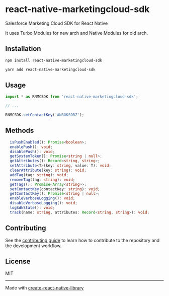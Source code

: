 # react-native-marketingcloud-sdk

Salesforce Marketing Cloud SDK for React Native

It uses Turbo Modules for new arch and Native Modules for old arch.

## Installation

```sh
npm install react-native-marketingcloud-sdk
```

```sh
yarn add react-native-marketingcloud-sdk
```

## Usage

```js
import * as RNMCSDK from 'react-native-marketingcloud-sdk';

// ...

RNMCSDK.setContactKey('ANROKSORZ');
```

## Methods

```ts
  isPushEnabled(): Promise<boolean>;
  enablePush(): void;
  disablePush(): void;
  getSystemToken(): Promise<string | null>;
  getAttributes(): Record<string, string>;
  setAttribute<T>(key: string, value: T): void;
  clearAttribute(key: string): void;
  addTag(tag: string): void;
  removeTag(tag: string): void;
  getTags(): Promise<Array<string>>;
  setContactKey(contactKey: string): void;
  getContactKey(): Promise<string | null>;
  enableVerboseLogging(): void;
  disableVerboseLogging(): void;
  logSdkState(): void;
  track(name: string, attributes: Record<string, string>): void;
```

## Contributing

See the [contributing guide](CONTRIBUTING.md) to learn how to contribute to the repository and the development workflow.

## License

MIT

---

Made with [create-react-native-library](https://github.com/callstack/react-native-builder-bob)
